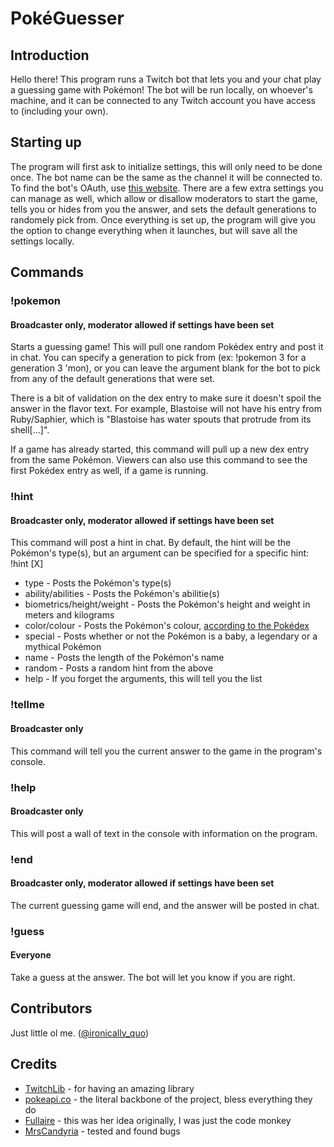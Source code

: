 # PokéGuesser
## Introduction
Hello there! This program runs a Twitch bot that lets you and your chat play a guessing game with Pokémon! The bot will be run locally, on whoever's machine, and it can be connected to any Twitch account you have access to (including your own). 
## Starting up
The program will first ask to initialize settings, this will only need to be done once. The bot name can be the same as the channel it will be connected to. To find the bot's OAuth, use [this website](https://www.twitchapps.com/tmi/). There are a few extra settings you can manage as well, which allow or disallow moderators to start the game, tells you or hides from you the answer, and sets the default generations to randomely pick from. Once everything is set up, the program will give you the option to change everything when it launches, but will save all the settings locally.
## Commands
### !pokemon
#### Broadcaster only, moderator allowed if settings have been set
Starts a guessing game! This will pull one random Pokédex entry and post it in chat. You can specify a generation to pick from (ex: !pokemon 3 for a generation 3 'mon), or you can leave the argument blank for the bot to pick from any of the default generations that were set.

There is a bit of validation on the dex entry to make sure it doesn't spoil the answer in the flavor text. For example, Blastoise will not have his entry from Ruby/Saphier, which is "Blastoise has water spouts that protrude from its shell[...]".

If a game has already started, this command will pull up a new dex entry from the same Pokémon. Viewers can also use this command to see the first Pokédex entry as well, if a game is running.

### !hint
#### Broadcaster only, moderator allowed if settings have been set
This command will post a hint in chat. By default, the hint will be the Pokémon's type(s), but an argument can be specified for a specific hint:
!hint [X]
- type - Posts the Pokémon's type(s)
- ability/abilities - Posts the Pokémon's abilitie(s)
- biometrics/height/weight - Posts the Pokémon's height and weight in meters and kilograms
- color/colour - Posts the Pokémon's colour, [according to the Pokédex](https://bulbapedia.bulbagarden.net/wiki/List_of_Pok%C3%A9mon_by_color#List_of_Pok.C3.A9mon_by_color)
- special - Posts whether or not the Pokémon is a baby, a legendary or a mythical Pokémon
- name - Posts the length of the Pokémon's name
- random - Posts a random hint from the above
- help - If you forget the arguments, this will tell you the list

### !tellme
#### Broadcaster only
This command will tell you the current answer to the game in the program's console.

### !help
#### Broadcaster only
This will post a wall of text in the console with information on the program.

### !end
#### Broadcaster only, moderator allowed if settings have been set
The current guessing game will end, and the answer will be posted in chat.

### !guess
#### Everyone
Take a guess at the answer. The bot will let you know if you are right.

## Contributors
Just little ol me. ([@ironically_quo](https://twitter.com/ironically_quo))

## Credits

- [TwitchLib](https://github.com/TwitchLib/TwitchLib) - for having an amazing library
- [pokeapi.co](https://pokeapi.co/) - the literal backbone of the project, bless everything they do
- [Fullaire](https://www.twitch.tv/fullaire) - this was her idea originally, I was just the code monkey
- [MrsCandyria](https://www.twitch.tv/mrscandyria) - tested and found bugs

